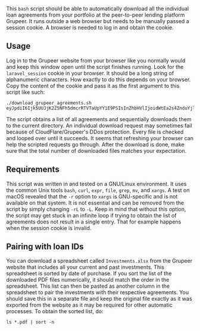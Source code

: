 This `bash` script should be able to automatically download all the individual
loan agreements from your portfolio at the peer-to-peer lending platform
Grupeer. It runs outside a web browser but needs to be manually passed a session
cookie. A browser is needed to log in and obtain the cookie.

## Usage
Log in to the Grupeer website from your browser like you normally would and keep
this window open until the script finishes running. Look
for the `laravel_session` cookie in your browser. It should be a long string
of alphanumeric characters. How exactly to do this depends on your browser. Copy
the content of the cookie and pass it as the first argument to this script
like such:
```
./download_grupeer_agreements.sh eyJpdiI6Ijk5UUJjK2Z5NFh5dmcrRTVTaUpYY1E9PSIsInZhbHVlIjoidWtEa2s4ZnduYjlNQXhndFV2WDI0OHRzYm9QZVIyS2cxbHFZMUp1VUQxZ01HMWxpaTl5bHl2NWhwWW1BT0VwTHpNUWE3eUdRYlBiWXg2c3U3cThUTUE9PSIsIm1hYyI6IjljZDc5NmU3MDNiOWRhNTE4OGRhZmExZGY4NGEwMjEwOTc4NGFiNjY0ZDc5NjIyOWE0MDliMzYyOGNkNWEwZTcifQ
```

The script obtains a list of all agreements and sequentially downloads them
to the current directory. An individual download request may sometimes fail
because of CloudFlare/Grupeer's DDos protection. Every file is checked and
looped over until it succeeds. It seems that refreshing your browser can help
the scripted requests go through. After the download is done, make sure that
the total number of downloaded files matches your expectation.

## Requirements
This script was written in and tested on a GNU/Linux environment. It uses
the common Unix tools `bash`, `curl`, `expr`, `file`, `grep`, `mv`, and `xargs`.
A test on macOS revealed that the `-r` option to `xargs` is GNU-specific and is
not available on that system. It is not essential and can be removed
from the script by simply changing `-rL` to `-L`. Keep in mind that without this
option, the script may get stuck in an infinite loop if trying to obtain
the list of agreements does not result in a single entry. That for example
happens when the session cookie is invalid.

## Pairing with loan IDs
You can download a spreadsheet called `Investments.xlsx` from the Grupeer
website that includes all your current and past investments. This spreadsheet is
sorted by date of purchase. If you sort the list of the downloaded PDF files
numerically, it should match the order in the spreadsheet. This list can then be
pasted as another column in the spreadsheet to pair the investments with their
respective agreements. You should save this in a separate file and keep
the original file exactly as it was exported from the website as it may be
required for other automatic processes. To obtain the sorted list, do:
```
ls *.pdf | sort -n
```
